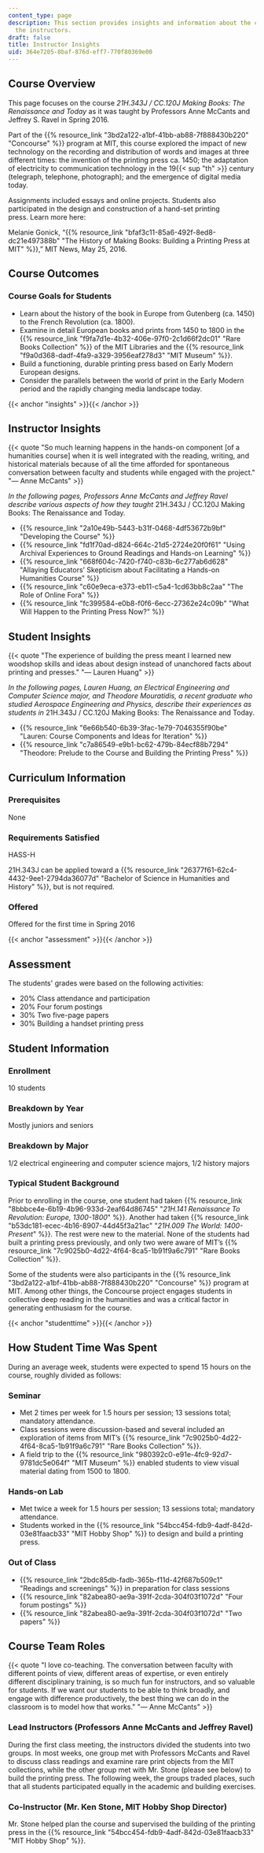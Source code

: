 ```yaml
---
content_type: page
description: This section provides insights and information about the course from
  the instructors.
draft: false
title: Instructor Insights
uid: 364e7205-8baf-876d-eff7-770f80369e00
---
```

## Course Overview

This page focuses on the course *21H.343J / CC.120J* *Making Books: The Renaissance and Today* as it was taught by Professors Anne McCants and Jeffrey S. Ravel in Spring 2016.

Part of the {{% resource_link "3bd2a122-a1bf-41bb-ab88-7f888430b220" "Concourse" %}} program at MIT, this course explored the impact of new technology on the recording and distribution of words and images at three different times: the invention of the printing press ca. 1450; the adaptation of electricity to communication technology in the 19{{< sup "th" >}} century (telegraph, telephone, photograph); and the emergence of digital media today.

Assignments included essays and online projects. Students also participated in the design and construction of a hand-set printing press. Learn more here:

Melanie Gonick, “{{% resource_link "bfaf3c11-85a6-492f-8ed8-dc21e497388b" "The History of Making Books: Building a Printing Press at MIT" %}},” MIT News, May 25, 2016.

## Course Outcomes

### Course Goals for Students

- Learn about the history of the book in Europe from Gutenberg (ca. 1450) to the French Revolution (ca. 1800).
- Examine in detail European books and prints from 1450 to 1800 in the {{% resource_link "f9fa7d1e-4b32-406e-97f0-2c1d66f2dc01" "Rare Books Collection" %}} of the MIT Libraries and the {{% resource_link "f9a0d368-dadf-4fa9-a329-3956eaf278d3" "MIT Museum" %}}.
- Build a functioning, durable printing press based on Early Modern European designs.
- Consider the parallels between the world of print in the Early Modern period and the rapidly changing media landscape today.

{{< anchor "insights" >}}{{< /anchor >}}

## Instructor Insights

{{< quote "So much learning happens in the hands-on component [of a humanities course] when it is well integrated with the reading, writing, and historical materials because of all the time afforded for spontaneous conversation between faculty and students while engaged with the project." "— Anne McCants" >}}

*In the following pages, Professors Anne McCants and Jeffrey Ravel describe various aspects of how they taught* 21H.343J / CC.120J Making Books: The Renaissance and Today.

- {{% resource_link "2a10e49b-5443-b31f-0468-4df53672b9bf" "Developing the Course" %}}
- {{% resource_link "fd1f70ad-d824-664c-21d5-2724e20f0f61" "Using Archival Experiences to Ground Readings and Hands-on Learning" %}}
- {{% resource_link "668f604c-7420-f740-c83b-6c277ab6d628" "Allaying Educators’ Skepticism about Facilitating a Hands-on Humanities Course" %}}
- {{% resource_link "c60e9eca-e373-eb11-c5a4-1cd63bb8c2aa" "The Role of Online Fora" %}}
- {{% resource_link "fc399584-e0b8-f0f6-6ecc-27362e24c09b" "What Will Happen to the Printing Press Now?" %}}

## Student Insights

{{< quote "The experience of building the press meant I learned new woodshop skills and ideas about design instead of unanchored facts about printing and presses." "— Lauren Huang" >}}

*In the following pages, Lauren Huang, an Electrical Engineering and Computer Science major, and Theodore Mouratidis, a recent graduate who studied Aerospace Engineering and Physics, describe their experiences as students in* 21H.343J / CC.120J Making Books: The Renaissance and Today.

- {{% resource_link "6e66b540-6b39-3fac-1e79-7046355f90be" "Lauren: Course Components and Ideas for Iteration" %}}
- {{% resource_link "c7a86549-e9b1-bc62-479b-84ecf88b7294" "Theodore: Prelude to the Course and Building the Printing Press" %}}

## Curriculum Information

### Prerequisites

None

### Requirements Satisfied

HASS-H

21H.343J can be applied toward a {{% resource_link "26377f61-62c4-4432-9ee1-2794da36077d" "Bachelor of Science in Humanities and History" %}}, but is not required.

### Offered

Offered for the first time in Spring 2016

{{< anchor "assessment" >}}{{< /anchor >}}

## Assessment

The students' grades were based on the following activities:

- 20% Class attendance and participation
- 20% Four forum postings
- 30% Two five-page papers
- 30% Building a handset printing press

## Student Information

### Enrollment

10 students

### Breakdown by Year

Mostly juniors and seniors

### Breakdown by Major

1/2 electrical engineering and computer science majors, 1/2 history majors

### Typical Student Background

Prior to enrolling in the course, one student had taken {{% resource_link "8bbbce4e-6b19-4b96-933d-2eaf64d86745" "*21H.141 Renaissance To Revolution: Europe, 1300-1800*" %}}. Another had taken {{% resource_link "b53dc181-ecec-4b16-8907-44d45f3a21ac" "*21H.009 The World: 1400-Present*" %}}*.* The rest were new to the material. None of the students had built a printing press previously, and only two were aware of MIT’s {{% resource_link "7c9025b0-4d22-4f64-8ca5-1b91f9a6c791" "Rare Books Collection" %}}.

Some of the students were also participants in the {{% resource_link "3bd2a122-a1bf-41bb-ab88-7f888430b220" "Concourse" %}} program at MIT. Among other things, the Concourse project engages students in collective deep reading in the humanities and was a critical factor in generating enthusiasm for the course.

{{< anchor "studenttime" >}}{{< /anchor >}}

## How Student Time Was Spent

During an average week, students were expected to spend 15 hours on the course, roughly divided as follows:

### Seminar

- Met 2 times per week for 1.5 hours per session; 13 sessions total; mandatory attendance.
- Class sessions were discussion-based and several included an exploration of items from MIT’s {{% resource_link "7c9025b0-4d22-4f64-8ca5-1b91f9a6c791" "Rare Books Collection" %}}.
- A field trip to the {{% resource_link "980392c0-e91e-4fc9-92d7-9781dc5e064f" "MIT Museum" %}} enabled students to view visual material dating from 1500 to 1800.

### Hands-on Lab

- Met twice a week for 1.5 hours per session; 13 sessions total; mandatory attendance.
- Students worked in the {{% resource_link "54bcc454-fdb9-4adf-842d-03e81faacb33" "MIT Hobby Shop" %}} to design and build a printing press.

### Out of Class

- {{% resource_link "2bdc85db-fadb-365b-f11d-42f687b509c1" "Readings and screenings" %}} in preparation for class sessions
- {{% resource_link "82abea80-ae9a-391f-2cda-304f03f1072d" "Four forum postings" %}}
- {{% resource_link "82abea80-ae9a-391f-2cda-304f03f1072d" "Two papers" %}}

## Course Team Roles

{{< quote "I love co-teaching. The conversation between faculty with different points of view, different areas of expertise, or even entirely different disciplinary training, is so much fun for instructors, and so valuable for students. If we want our students to be able to think broadly, and engage with difference productively, the best thing we can do in the classroom is to model how that works." "— Anne McCants" >}}

### Lead Instructors (Professors Anne McCants and Jeffrey Ravel)

During the first class meeting, the instructors divided the students into two groups. In most weeks, one group met with Professors McCants and Ravel to discuss class readings and examine rare print objects from the MIT collections, while the other group met with Mr. Stone (please see below) to build the printing press. The following week, the groups traded places, such that all students participated equally in the academic and building exercises.

### Co-Instructor (Mr. Ken Stone, MIT Hobby Shop Director)

Mr. Stone helped plan the course and supervised the building of the printing press in the {{% resource_link "54bcc454-fdb9-4adf-842d-03e81faacb33" "MIT Hobby Shop" %}}.